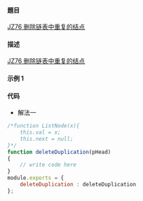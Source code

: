 #### 題目

[JZ76 删除链表中重复的结点](https://www.nowcoder.com/practice/fc533c45b73a41b0b44ccba763f866ef?tpId=13&tqId=23450&ru=/practice/f836b2c43afc4b35ad6adc41ec941dba&qru=/ta/coding-interviews/question-ranking)

#### 描述

[JZ76 删除链表中重复的结点](https://www.nowcoder.com/practice/fc533c45b73a41b0b44ccba763f866ef?tpId=13&tqId=23450&ru=/practice/f836b2c43afc4b35ad6adc41ec941dba&qru=/ta/coding-interviews/question-ranking)

#### 示例 1

#### 代码

- 解法一

```js
/*function ListNode(x){
    this.val = x;
    this.next = null;
}*/
function deleteDuplication(pHead)
{
    // write code here
}
module.exports = {
    deleteDuplication : deleteDuplication
};
```
